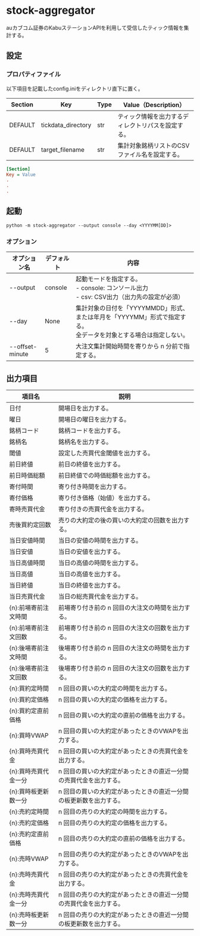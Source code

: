 # stock-aggregator
auカブコム証券のKabuステーションAPIを利用して受信したティック情報を集計する。

## 設定
### プロパティファイル
以下項目を記載したconfig.iniをディレクトリ直下に置く。

| Section | Key | Type | Value（Description） |
| --- | --- | --- | --- |
| DEFAULT | tickdata_directory | str | ティック情報を出力するディレクトリパスを設定する。 |
| DEFAULT | target_filename | str | 集計対象銘柄リストのCSVファイル名を設定する。 |

``` ini
[Section]
Key = Value
.
.
.
```
## 起動
``` shell
python -m stock-aggregator --output console --day <YYYYMM[DD]>
```
### オプション
| オプション名 | デフォルト | 内容 |
| --- | --- | --- |
| --output | console | 起動モードを指定する。<br> - console: コンソール出力 <br> - csv: CSV出力（出力先の設定が必須） |
| --day | None | 集計対象の日付を「YYYYMMDD」形式、または年月を「YYYYMM」形式で指定する。<br>全データを対象とする場合は指定しない。 |
| --offset-minute | 5 | 大注文集計開始時間を寄りから n 分前で指定する。 |

## 出力項目
| 項目名 | 説明 |
| --- | --- |
| 日付 | 開場日を出力する。 |
| 曜日 | 開場日の曜日を出力する。 |
| 銘柄コード | 銘柄コードを出力する。 |
| 銘柄名 | 銘柄名を出力する。 |
| 閾値 | 設定した売買代金閾値を出力する。 |
| 前日終値 | 前日の終値を出力する。 |
| 前日時価総額 | 前日終値での時価総額を出力する。 |
| 寄付時間 | 寄り付き時間を出力する。 |
| 寄付価格 | 寄り付き価格（始値）を出力する。 |
| 寄時売買代金 | 寄り付きの売買代金を出力する。 |
| 売後買約定回数 | 売りの大約定の後の買いの大約定の回数を出力する。 |
| 当日安値時間 | 当日の安値の時間を出力する。 |
| 当日安値 | 当日の安値を出力する。 |
| 当日高値時間 | 当日の高値の時間を出力する。 |
| 当日高値 | 当日の高値を出力する。 |
| 当日終値 | 当日の終値を出力する。 |
| 当日売買代金 | 当日の総売買代金を出力する。 |
| {n}:前場寄前注文時間 | 前場寄り付き前の n 回目の大注文の時間を出力する。 |
| {n}:前場寄前注文回数 | 前場寄り付き前の n 回目の大注文の回数を出力する。 |
| {n}:後場寄前注文時間 | 後場寄り付き前の n 回目の大注文の時間を出力する。 |
| {n}:後場寄前注文回数 | 後場寄り付き前の n 回目の大注文の回数を出力する。 |
| {n}:買約定時間 | n 回目の買いの大約定の時間を出力する。 |
| {n}:買約定価格 | n 回目の買いの大約定の価格を出力する。 |
| {n}:買約定直前価格 | n 回目の買いの大約定の直前の価格を出力する。 |
| {n}:買時VWAP | n 回目の買いの大約定があったときのVWAPを出力する。 |
| {n}:買時売買代金 | n 回目の買いの大約定があったときの売買代金を出力する。 |
| {n}:買時売買代金一分 | n 回目の買いの大約定があったときの直近一分間の売買代金を出力する。 |
| {n}:買時板更新数一分 | n 回目の買いの大約定があったときの直近一分間の板更新数を出力する。 |
| {n}:売約定時間 | n 回目の売りの大約定の時間を出力する。 |
| {n}:売約定価格 | n 回目の売りの大約定の価格を出力する。 |
| {n}:売約定直前価格 | n 回目の売りの大約定の直前の価格を出力する。 |
| {n}:売時VWAP | n 回目の売りの大約定があったときのVWAPを出力する。 |
| {n}:売時売買代金 | n 回目の売りの大約定があったときの売買代金を出力する。 |
| {n}:売時売買代金一分 | n 回目の売りの大約定があったときの直近一分間の売買代金を出力する。 |
| {n}:売時板更新数一分 | n 回目の売りの大約定があったときの直近一分間の板更新数を出力する。 |
